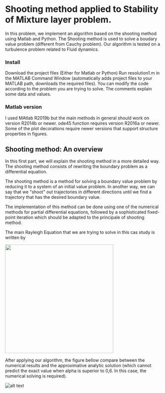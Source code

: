 
# Shooting method applied to Stability of Mixture layer problem.

In this problem, we implement an algorithm based on the shooting method using Matlab and Python. The Shooting method is used to solve a boudary value problem (different from Cauchy problem). Our algorithm is tested on a turbulence problem related to Fluid dynamics. 

### Install
Download the project files (Either for Matlab or Python)
Run resolution1.m in the MATLAB Command Window (automatically adds project files to your MATLAB path, downloads the required files).
You can modify the code according to the problem you are trying to solve. The comments explain some data and values.

### Matlab version
I used MAtlab R2019b  but the main methods in general should work on version R2014b or newer. ode45 function requires version R2016a or newer. Some of the plot decorations require newer versions that support structure properties in figures. 


## Shooting method: An overview
In this first part, we will explain the shooting method in a more detailed way. The shooting method consists of rewriting the boundary problem as a differential equation.

The shooting method is a method for solving a boundary value problem by reducing it to a system of an initial value problem. In another way, we can say that we "shoot" out trajectories in different directions until we find a trajectory that has the desired boundary value.

The implementation of this method can be done using one of the numerical methods for partial differential equations, followed by a sophisticated fixed-point iteration which should be adapted to the principale of shooting method.


The main Rayleigh Equation that we are trying to solve in this cas study is written by

<img src="https://i.ibb.co/HppHBBn/Capture-d-e-cran-2019-12-07-a-15-28-30.png" class="center" width="350"  >


After applying our algorithm, the figure bellow compare between the numerical results and the approximative analytic solution (which cannot predict the exact value when alpha is superior to 0,6. In this case, the numerical solving is required). 

![alt text](https://i.ibb.co/Pc3x0Z0/untitled.png)


